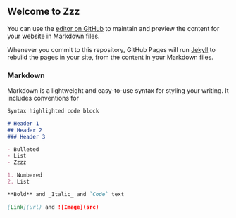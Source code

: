 ## Welcome to Zzz

You can use the [editor on GitHub](https://github.com/4xeverburga/PaginaTest/edit/gh-pages/index.md) to maintain and preview the content for your website in Markdown files.

Whenever you commit to this repository, GitHub Pages will run [Jekyll](https://jekyllrb.com/) to rebuild the pages in your site, from the content in your Markdown files.

### Markdown

Markdown is a lightweight and easy-to-use syntax for styling your writing. It includes conventions for

```markdown
Syntax highlighted code block

# Header 1
## Header 2
### Header 3

- Bulleted
- List
- Zzzz

1. Numbered
2. List

**Bold** and _Italic_ and `Code` text

[Link](url) and ![Image](src)
```
